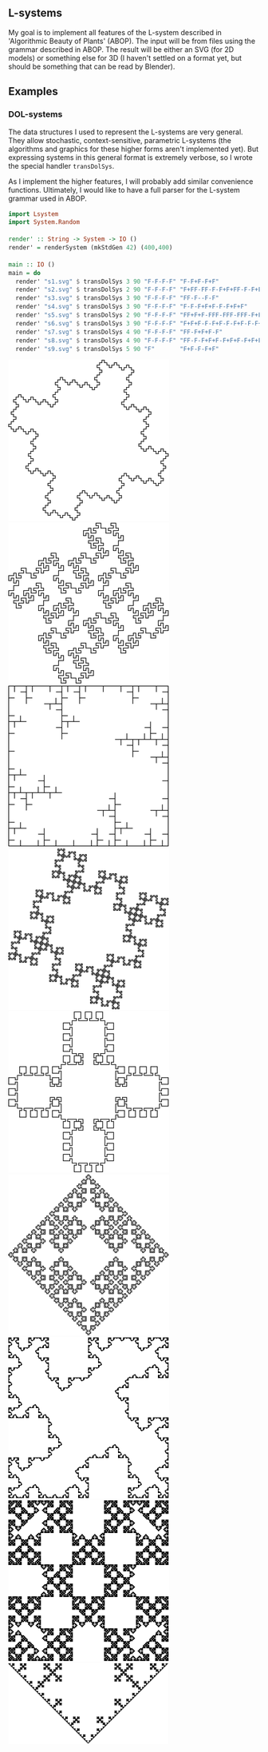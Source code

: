 ## L-systems

My goal is to implement all features of the L-system described in 'Algorithmic
Beauty of Plants' (ABOP). The input will be from files using the grammar
described in ABOP. The result will be either an SVG (for 2D models) or
something else for 3D (I haven't settled on a format yet, but should be
something that can be read by Blender).

## Examples

### DOL-systems

The data structures I used to represent the L-systems are very general. They
allow stochastic, context-sensitive, parametric L-systems (the algorithms and
graphics for these higher forms aren't implemented yet). But expressing systems
in this general format is extremely verbose, so I wrote the special handler
`transDolSys`.

As I implement the higher features, I will probably add similar convenience
functions. Ultimately, I would like to have a full parser for the L-system
grammar used in ABOP.

``` haskell
import Lsystem
import System.Random

render' :: String -> System -> IO ()
render' = renderSystem (mkStdGen 42) (400,400)

main :: IO ()
main = do
  render' "s1.svg" $ transDolSys 3 90 "F-F-F-F" "F-F+F-F+F"                      
  render' "s2.svg" $ transDolSys 2 90 "F-F-F-F" "F+FF-FF-F-F+F+FF-F-F+F+FF+FF-F" 
  render' "s3.svg" $ transDolSys 3 90 "F-F-F-F" "FF-F--F-F"                      
  render' "s4.svg" $ transDolSys 3 90 "F-F-F-F" "F-F-F+F+F-F-F+F+F"              
  render' "s5.svg" $ transDolSys 2 90 "F-F-F-F" "FF+F+F-FFF-FFF-FFF-F+F+FF"      
  render' "s6.svg" $ transDolSys 3 90 "F-F-F-F" "F+F+F-F-F+F-F-F+F-F-F+F+F"      
  render' "s7.svg" $ transDolSys 4 90 "F-F-F-F" "FF-F+F+F-F"                     
  render' "s8.svg" $ transDolSys 4 90 "F-F-F-F" "FF-F-F+F+F-F+F+F-F+F+F-F-FF"    
  render' "s9.svg" $ transDolSys 5 90 "F"       "F+F-F-F+F"                      
```

![s1](images/s1.png)
![s2](images/s2.png)
![s3](images/s3.png)
![s4](images/s4.png)
![s5](images/s5.png)
![s6](images/s6.png)
![s7](images/s7.png)
![s8](images/s8.png)
![s9](images/s9.png)
